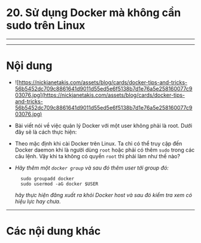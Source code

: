 # 20. Sử dụng Docker mà không cần sudo trên Linux

____
____

# <a name="content">Nội dung</a>

- ![https://nickjanetakis.com/assets/blog/cards/docker-tips-and-tricks-56b5452dc709c8861641d9011d55ed5e6f5138b7d1e76a5e258160077c903076.jpg](https://nickjanetakis.com/assets/blog/cards/docker-tips-and-tricks-56b5452dc709c8861641d9011d55ed5e6f5138b7d1e76a5e258160077c903076.jpg)

- Bài viết nói về việc quản lý Docker với một user không phải là root. Dưới đây sẽ là cách thực hiện:

- Theo mặc định khi cài Docker trên Linux. Ta chỉ có thể truy cập đến Docker daemon khi là người dùng `root` hoặc phải có thêm `sudo` trong các câu lệnh. Vậy khi ta không có quyền `root` thì phải làm như thế nào?

- *Hãy thêm một `docker group` và sau đó thêm user tới group đó:*

        sudo groupadd docker
        sudo usermod -aG docker $USER

    *hãy thực hiện đăng xuất ra khỏi Docker host và sau đó kiểm tra xem có hiệu lực hay chưa*.

____

# <a name="content-others">Các nội dung khác</a>
